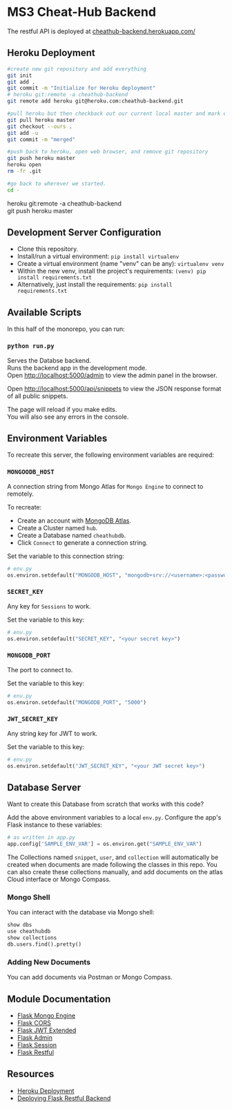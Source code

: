 # MS3 Cheat-Hub Backend

The restful API is deployed at [cheathub-backend.herokuapp.com/](https://cheathub-backend.herokuapp.com/)

## Heroku Deployment
```bash
#create new git repository and add everything
git init
git add .
git commit -m "Initialize for Heroku deployment"
# heroku git:remote -a cheathub-backend    
git remote add heroku git@heroku.com:cheathub-backend.git

#pull heroku but then checkback out our current local master and mark everything as merged
git pull heroku master
git checkout --ours .
git add -u
git commit -m "merged"

#push back to heroku, open web browser, and remove git repository
git push heroku master
heroku open
rm -fr .git

#go back to wherever we started.
cd -
```

heroku git:remote -a cheathub-backend    
git push heroku master

## Development Server Configuration
- Clone this repository.
- Install/run a virtual environment: `pip install virtualenv`
- Create a virtual environment (name "venv" can be any): `virtualenv venv`
- Within the new venv, install the project's requirements:
`(venv) pip install requirements.txt` 
- Alternatively, just install the requirements: `pip install requirements.txt`

## Available Scripts

In this half of the monorepo, you can run:

### `python run.py`

Serves the Databse backend.\
Runs the backend app in the development mode.\
Open [http://localhost:5000/admin](http://localhost:5000/admin) to view the admin panel in the browser.

Open [http://localhost:5000/api/snippets](http://localhost:5000/api/snippets) to view the JSON response format of all public snippets.

The page will reload if you make edits.\
You will also see any errors in the console.

## Environment Variables

To recreate this server, the following environment variables are required:

### `MONGOODB_HOST`

A connection string from Mongo Atlas for `Mongo Engine` to connect to remotely.

To recreate:
- Create an account with [MongoDB Atlas](https://www.mongodb.com).
- Create a Cluster named `hub`.
- Create a Database named `cheathubdb`.
- Click `Connect` to generate a connection string.

Set the variable to this connection string: 
```python
# env.py
os.environ.setdefault("MONGODB_HOST", "mongodb+srv://<username>:<password>@hub.4kotr.mongodb.net/cheathubdb?retryWrites=true&w=majority")
```

### `SECRET_KEY`

Any key for `Sessions` to work.

Set the variable to this key:
```python
# env.py
os.environ.setdefault("SECRET_KEY", "<your secret key>")
```

### `MONGODB_PORT`

The port to connect to.

Set the variable to this key:
```python
# env.py
os.environ.setdefault("MONGODB_PORT", "5000")
```

### `JWT_SECRET_KEY`

Any string key for JWT to work. 

Set the variable to this key:
```python
# env.py
os.environ.setdefault("JWT_SECRET_KEY", "<your JWT secret key>")
```

## Database Server

Want to create this Database from scratch that works with this code? 

Add the above environment variables to a local `env.py`.
Configure the app's Flask instance to these variables:

```python
# as written in app.py
app.config['SAMPLE_ENV_VAR'] = os.environ.get("SAMPLE_ENV_VAR")
```

The Collections named `snippet`, `user`, and `collection` will automatically be created when documents are made following the classes in this repo. You can also create these collections manually, and add documents on the atlas Cloud interface or Mongo Compass.

### Mongo Shell

You can interact with the database via Mongo shell:
```python
show dbs
use cheathubdb
show collections
db.users.find().pretty()
```

### Adding New Documents

You can add documents via Postman or Mongo Compass.

## Module Documentation
- [Flask Mongo Engine](http://docs.mongoengine.org/projects/flask-mongoengine/en/latest/)
- [Flask CORS](https://flask-cors.readthedocs.io/en/latest/)
- [Flask JWT Extended](https://flask-jwt-extended.readthedocs.io/en/latest/)
- [Flask Admin](https://flask-admin.readthedocs.io/en/latest/)
- [Flask Session](https://flask-session.readthedocs.io/en/latest/)
- [Flask Restful](https://flask-restful.readthedocs.io/en/latest/)

## Resources
- [Heroku Deployment](https://stackoverflow.com/questions/7539382/how-can-i-deploy-push-only-a-subdirectory-of-my-git-repo-to-heroku)
- [Deploying Flask Restful Backend](https://medium.com/analytics-vidhya/flask-restful-api-with-heroku-da1ecf3e04b)